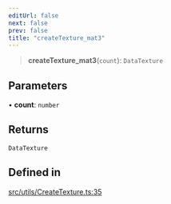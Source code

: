 ```yaml
---
editUrl: false
next: false
prev: false
title: "createTexture_mat3"
---
```


> **createTexture\_mat3**(`count`): `DataTexture`

## Parameters

• **count**: `number`

## Returns

`DataTexture`

## Defined in

[src/utils/CreateTexture.ts:35](https://github.com/agargaro/instanced-mesh/blob/ce4f7f0726405524f486e5047c492ee1975f20df/src/utils/CreateTexture.ts#L35)
